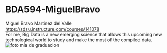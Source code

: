 # BDA594-MiguelBravo
Miguel Bravo Martinez del Valle  
https://sdsu.instructure.com/courses/141078  
For me, Big Data is a new emerging science that allows this upcoming new technological world to study and make the most of the compiled data.  
![foto mia de graduacion](https://github.com/miguebm/BDA594-MiguelBravo/assets/143567337/5fe8ecf5-f0ff-44d9-b75d-4c992cd8db87)
